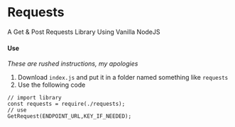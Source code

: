 # Requests
A Get &amp; Post Requests Library Using Vanilla NodeJS

#### Use
*These are rushed instructions, my apologies*
1. Download `index.js` and put it in a folder named something like `requests`
2. Use the following code
```
// import library
const requests = require(./requests);
// use
GetRequest(ENDPOINT_URL,KEY_IF_NEEDED);
```

